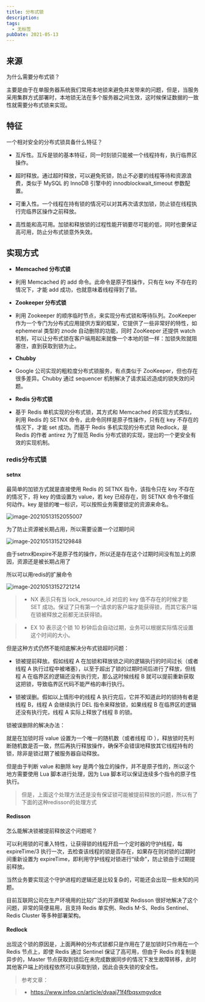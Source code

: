 ```yaml
---
title: 分布式锁
description: 
tags:
  - 无标签
pubDate: 2021-05-13
---
```

## 来源



为什么需要分布式锁？



主要是由于在单服务器系统我们常用本地锁来避免并发带来的问题，但是，当服务采用集群方式部署时，本地锁无法在多个服务器之间生效，这时候保证数据的一致性就需要分布式锁来实现。



## 特征



一个相对安全的分布式锁具备什么特征？



- 互斥性。互斥是锁的基本特征，同一时刻锁只能被一个线程持有，执行临界区操作。

- 超时释放。通过超时释放，可以避免死锁，防止不必要的线程等待和资源浪费，类似于 MySQL 的 InnoDB 引擎中的 innodblockwait_timeout 参数配置。

- 可重入性。一个线程在持有锁的情况可以对其再次请求加锁，防止锁在线程执行完临界区操作之前释放。

- 高性能和高可用。加锁和释放锁的过程性能开销要尽可能的低，同时也要保证高可用，防止分布式锁意外失效。



## 实现方式



- **Memcached 分布式锁**

- 利用 Memcached 的 add 命令。此命令是原子性操作，只有在 key 不存在的情况下，才能 add 成功，也就意味着线程得到了锁。

- **Zookeeper 分布式锁**

- 利用 Zookeeper 的顺序临时节点，来实现分布式锁和等待队列。ZooKeeper 作为一个专门为分布式应用提供方案的框架，它提供了一些非常好的特性，如 ephemeral 类型的 znode 自动删除的功能，同时 ZooKeeper 还提供 watch 机制，可以让分布式锁在客户端用起来就像一个本地的锁一样：加锁失败就阻塞住，直到获取到锁为止。

- **Chubby**

- Google 公司实现的粗粒度分布式锁服务，有点类似于 ZooKeeper，但也存在很多差异。Chubby 通过 sequencer 机制解决了请求延迟造成的锁失效的问题。

- **Redis 分布式锁**

- 基于 Redis 单机实现的分布式锁，其方式和 Memcached 的实现方式类似，利用 Redis 的 SETNX 命令，此命令同样是原子性操作，只有在 key 不存在的情况下，才能 set 成功。而基于 Redis 多机实现的分布式锁 Redlock，是 Redis 的作者 antirez 为了规范 Redis 分布式锁的实现，提出的一个更安全有效的实现机制。



### redis分布式锁



#### setnx



最简单的加锁方式就是直接使用 Redis 的 SETNX 指令，该指令只在 key 不存在的情况下，将 key 的值设置为 value，若 key 已经存在，则 SETNX 命令不做任何动作。key 是锁的唯一标识，可以按照业务需要锁定的资源来命名。



![image-20210513152055007](https://gitee.com/flow_disaster/blog-map-bed/raw/master/img/image-20210513152055007.png)



为了防止资源被长期占用，所以需要设置一个过期时间



![image-20210513152129848](https://gitee.com/flow_disaster/blog-map-bed/raw/master/img/image-20210513152129848.png)



由于setnx和expire不是原子性的操作，所以还是存在这个过期时间没有加上的原因，资源还是被长期占用了



所以可以用redis的扩展命令



![image-20210513152721214](https://gitee.com/flow_disaster/blog-map-bed/raw/master/img/image-20210513152721214.png)



> - NX 表示只有当 lock_resource_id 对应的 key 值不存在的时候才能 SET 成功。保证了只有第一个请求的客户端才能获得锁，而其它客户端在锁被释放之前都无法获得锁。

> - EX 10 表示这个锁 10 秒钟后会自动过期，业务可以根据实际情况设置这个时间的大小。



但是这种方式仍然不能彻底解决分布式锁超时问题：



- 锁被提前释放。假如线程 A 在加锁和释放锁之间的逻辑执行的时间过长（或者线程 A 执行过程中被堵塞），以至于超出了锁的过期时间后进行了释放，但线程 A 在临界区的逻辑还没有执行完，那么这时候线程 B 就可以提前重新获取这把锁，导致临界区代码不能严格的串行执行。

- 锁被误删。假如以上情形中的线程 A 执行完后，它并不知道此时的锁持有者是线程 B，线程 A 会继续执行 DEL 指令来释放锁，如果线程 B 在临界区的逻辑还没有执行完，线程 A 实际上释放了线程 B 的锁。



锁被误删除的解决办法：



就是在加锁时将 value 设置为一个唯一的随机数（或者线程 ID ），释放锁时先判断随机数是否一致，然后再执行释放操作，确保不会错误地释放其它线程持有的锁，除非是锁过期了被服务器自动释放。



但是由于判断 value 和删除 key 是两个独立的操作，并不是原子性的，所以这个地方需要使用 Lua 脚本进行处理，因为 Lua 脚本可以保证连续多个指令的原子性执行。



>但是，上面这个处理方法还是没有保证锁可能被提前释放的问题，所以有了下面的这种redisson的处理方式



#### **Redisson** 





怎么能解决锁被提前释放这个问题呢？



可以利用锁的可重入特性，让获得锁的线程开启一个定时器的守护线程，每 expireTime/3 执行一次，去检查该线程的锁是否存在，如果存在则对锁的过期时间重新设置为 expireTime，即利用守护线程对锁进行“续命”，防止锁由于过期提前释放。



当然业务要实现这个守护进程的逻辑还是比较复杂的，可能还会出现一些未知的问题。



目前互联网公司在生产环境用的比较广泛的开源框架 Redisson 很好地解决了这个问题，非常的简便易用，且支持 Redis 单实例、Redis M-S、Redis Sentinel、Redis Cluster 等多种部署架构。



#### Redlock



出现这个锁的原因是，上面两种的分布式锁都只是作用在了是加锁时只作用在一个 Redis 节点上，即使 Redis 通过 Sentinel 保证了高可用，但由于 Redis 的复制是异步的，Master 节点获取到锁后在未完成数据同步的情况下发生故障转移，此时其他客户端上的线程依然可以获取到锁，因此会丧失锁的安全性。







> 参考文章：

>

> - https://www.infoq.cn/article/dvaaj71f4fbqsxmgvdce